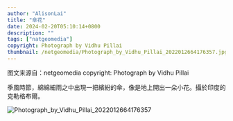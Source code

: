 ```yaml
---
author: "AlisonLai"
title: "傘花"
date: 2024-02-20T05:10:14+0800
description: ""
tags: ["natgeomedia"]
copyright: Photograph by Vidhu Pillai
thumbnail: /netgeomedia/Photograph_by_Vidhu_Pillai_2022012664176357.jpg
---
```

图文来源自：netgeomedia  copyright: Photograph by Vidhu Pillai

季風時節，綿綿細雨之中出現一把繽紛的傘，像是地上開出一朵小花。攝於印度的克勒格布爾。

![Photograph_by_Vidhu_Pillai_2022012664176357](/netgeomedia/Photograph_by_Vidhu_Pillai_2022012664176357.jpg)
